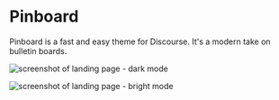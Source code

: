 # Pinboard

Pinboard is a fast and easy theme for Discourse. It's a modern take on bulletin boards.

![screenshot of landing page - dark mode](https://user-images.githubusercontent.com/26887899/213835950-5a2a1c9d-dc95-4328-a1bf-108716dbe373.png)

![screenshot of landing page - bright mode](https://user-images.githubusercontent.com/26887899/213836146-07a9c286-685c-4565-99ba-34a4050f4660.png)

